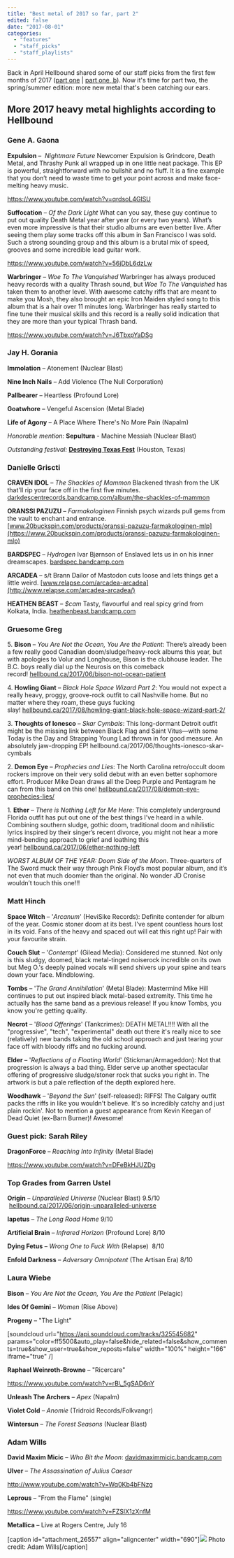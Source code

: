 ```yaml
---
title: "Best metal of 2017 so far, part 2"
edited: false
date: "2017-08-01"
categories:
  - "features"
  - "staff_picks"
  - "staff_playlists"
---
```


Back in April Hellbound shared some of our staff picks from the first few months of 2017 ([part one](https://hellbound.ca/2017/04/new-year-new-metal-2017-part-1/) | [part one, b](https://hellbound.ca/2017/04/new-year-new-metal-2017-part-1b/)). Now it's time for part two, the spring/summer edition: more new metal that's been catching our ears.

## More 2017 heavy metal highlights according to Hellbound

### Gene A. Gaona

**Expulsion** –  _Nightmare Future_ Newcomer Expulsion is Grindcore, Death Metal, and Thrashy Punk all wrapped up in one little neat package. This EP is powerful, straightforward with no bullshit and no fluff. It is a fine example that you don’t need to waste time to get your point across and make face-melting heavy music.

https://www.youtube.com/watch?v=qrdsoL4GlSU

**Suffocation** – _Of the Dark Light_ What can you say, these guy continue to put out quality Death Metal year after year (or every two years). What’s even more impressive is that their studio albums are even better live. After seeing them play some tracks off this album in San Francisco I was sold. Such a strong sounding group and this album is a brutal mix of speed, grooves and some incredible lead guitar work.

https://www.youtube.com/watch?v=56jDbL6dzLw

**Warbringer** – _Woe To The Vanquished_ Warbringer has always produced heavy records with a quality Thrash sound, but _Woe To The Vanquished_ has taken them to another level. With awesome catchy riffs that are meant to make you Mosh, they also brought an epic Iron Maiden styled song to this album that is a hair over 11 minutes long. Warbringer has really started to fine tune their musical skills and this record is a really solid indication that they are more than your typical Thrash band.

https://www.youtube.com/watch?v=J6TbxpYaDSg

### Jay H. Gorania

**Immolation** – Atonement (Nuclear Blast)

**Nine Inch Nails** – Add Violence (The Null Corporation)

**Pallbearer** – Heartless (Profound Lore)

**Goatwhore** – Vengeful Ascension (Metal Blade)

**Life of Agony** – A Place Where There's No More Pain (Napalm)

_Honorable mention:_ **Sepultura** - Machine Messiah (Nuclear Blast)

_Outstanding festival:_ [**Destroying Texas Fest**](https://www.facebook.com/DestroyingTexasFest/) (Houston, Texas)

### Danielle Griscti

**CRAVEN IDOL** – _The Shackles of Mammon_ Blackened thrash from the UK that'll rip your face off in the first five minutes. [darkdescentrecords.bandcamp.com/album/the-shackles-of-mammon](https://darkdescentrecords.bandcamp.com/album/the-shackles-of-mammon)

**ORANSSI PAZUZU** – _Farmakologinen_ Finnish psych wizards pull gems from the vault to enchant and entrance. [www.20buckspin.com/products/oranssi-pazuzu-farmakologinen-mlp](https://www.20buckspin.com/products/oranssi-pazuzu-farmakologinen-mlp)

**BARDSPEC** – _Hydrogen_ Ivar Bjørnson of Enslaved lets us in on his inner dreamscapes. [bardspec.bandcamp.com](https://bardspec.bandcamp.com/)

**ARCADEA** – s/t Brann Dailor of Mastodon cuts loose and lets things get a little weird. [www.relapse.com/arcadea-arcadea](http://www.relapse.com/arcadea-arcadea/)

**HEATHEN BEAST** – _$cam_ Tasty, flavourful and real spicy grind from Kolkata, India. [heathenbeast.bandcamp.com](https://heathenbeast.bandcamp.com/)

### Gruesome Greg

5\. **Bison** – _You Are Not the Ocean, You Are the Patient_: There’s already been a few really good Canadian doom/sludge/heavy-rock albums this year, but with apologies to Volur and Longhouse, Bison is the clubhouse leader. The B.C. boys really dial up the Neurosis on this comeback record! [hellbound.ca/2017/06/bison-not-ocean-patient](https://hellbound.ca/2017/06/bison-not-ocean-patient)

4\. **Howling Giant** – _Black Hole Space Wizard Part 2_: You would not expect a really heavy, proggy, groove-rock outfit to call Nashville home. But no matter where they roam, these guys fucking slay! [hellbound.ca/2017/08/howling-giant-black-hole-space-wizard-part-2/](https://hellbound.ca/2017/08/howling-giant-black-hole-space-wizard-part-2/)

3\. **Thoughts of Ionesco** – _Skar Cymbals_: This long-dormant Detroit outfit might be the missing link between Black Flag and Saint Vitus—with some Today is the Day and Strapping Young Lad thrown in for good measure. An absolutely jaw-dropping EP! hellbound.ca/2017/06/thoughts-ionesco-skar-cymbals

2\. **Demon Eye** – _Prophecies and Lies_: The North Carolina retro/occult doom rockers improve on their very solid debut with an even better sophomore effort. Producer Mike Dean draws all the Deep Purple and Pentagram he can from this band on this one! [hellbound.ca/2017/08/demon-eye-prophecies-lies/](https://hellbound.ca/2017/08/demon-eye-prophecies-lies/)

1\. **Ether** – _There is Nothing Left for Me Here_: This completely underground Florida outfit has put out one of the best things I’ve heard in a while. Combining southern sludge, gothic doom, traditional doom and nihilistic lyrics inspired by their singer’s recent divorce, you might not hear a more mind-bending approach to grief and loathing this year! [hellbound.ca/2017/06/ether-nothing-left](https://hellbound.ca/2017/06/ether-nothing-left)

_WORST ALBUM OF THE YEAR:_ _Doom Side of the Moon_. Three-quarters of The Sword muck their way through Pink Floyd’s most popular album, and it’s not even that much doomier than the original. No wonder JD Cronise wouldn’t touch this one!!!

### Matt Hinch

**Space Witch** – '_Arcanum_' (HeviSike Records): Definite contender for album of the year. Cosmic stoner doom at its best. I've spent countless hours lost in its void. Fans of the heavy and spaced out will eat this right up! Pair with your favourite strain.

**Couch Slut** – '_Contempt_' (Gilead Media): Considered me stunned. Not only is this sludgy, doomed, black metal-tinged noiserock incredible on its own but Meg O.'s deeply pained vocals will send shivers up your spine and tears down your face. Mindblowing.

**Tombs** – '_The Grand Annihilation_' (Metal Blade): Mastermind Mike Hill continues to put out inspired black metal-based extremity. This time he actually has the same band as a previous release! If you know Tombs, you know you're getting quality.

**Necrot** – '_Blood Offerings_' (Tankcrimes): DEATH METAL!!!! With all the "progressive", "tech", "experimental" death out there it's really nice to see (relatively) new bands taking the old school approach and just tearing your face off with bloody riffs and no fucking around.

**Elder** – '_Reflections of a Floating World_' (Stickman/Armageddon): Not that progression is always a bad thing. Elder serve up another spectacular offering of progressive sludge/stoner rock that sucks you right in. The artwork is but a pale reflection of the depth explored here.

**Woodhawk** – '_Beyond the Sun_' (self-released): RIFFS! The Calgary outfit packs the riffs in like you wouldn't believe. It's so incredibly catchy and just plain rockin'. Not to mention a guest appearance from Kevin Keegan of Dead Quiet (ex-Barn Burner)! Awesome!

### Guest pick: Sarah Riley

**DragonForce** – _Reaching Into Infinity_ (Metal Blade)

https://www.youtube.com/watch?v=DFeBkHJUZDg

### Top Grades from Garren Ustel

**Origin** – _Unparalleled Universe_ (Nuclear Blast) 9.5/10  [hellbound.ca/2017/06/origin-unparalleled-universe](https://hellbound.ca/2017/08/demon-eye-prophecies-lies/)

**Iapetus** – _The Long Road Home_ 9/10

**Artificial Brain** – _Infrared Horizon_ (Profound Lore) 8/10

**Dying Fetus** – _Wrong One to Fuck With_ (Relapse)  8/10

**Enfold Darkness** – _Adversary Omnipotent_ (The Artisan Era) 8/10

### Laura Wiebe

**Bison** – _You Are Not the Ocean, You Are the Patient_ (Pelagic)

**Ides Of Gemini** – _Women_ (Rise Above)

**Progeny** – "The Light"

\[soundcloud url="https://api.soundcloud.com/tracks/325545682" params="color=ff5500&auto\_play=false&hide\_related=false&show\_comments=true&show\_user=true&show\_reposts=false" width="100%" height="166" iframe="true" /\]

**Raphael Weinroth-Browne** – "Ricercare"

https://www.youtube.com/watch?v=rB\_5gSAD6nY

**Unleash The Archers** – _Apex_ (Napalm)

**Violet Cold** – _Anomie_ (Tridroid Records/Folkvangr)

**Wintersun** – _The Forest Seasons_ (Nuclear Blast)

### Adam Wills

**David Maxim Micic** – _Who Bit the Moon_: [davidmaximmicic.bandcamp.com](https://davidmaximmicic.bandcamp.com/)

**Ulver** – _The Assassination of Julius Caesar_

http://www.youtube.com/watch?v=Wq0Kb4bFNzg

**Leprous** – "From the Flame" (single)

https://www.youtube.com/watch?v=FZSlX1zXnfM

**Metallica** – Live at Rogers Centre, July 16

\[caption id="attachment\_26557" align="aligncenter" width="690"\]![](https://hellbound.ca/wp-content/uploads/2017/08/IMG_3841-1024x683.jpg) Photo credit: Adam Wills\[/caption\]
